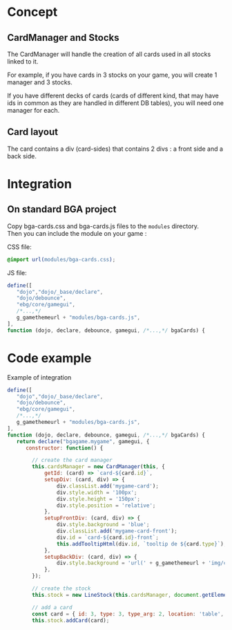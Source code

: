 
# Concept
## CardManager and Stocks
The CardManager will handle the creation of all cards used in all stocks linked to it.

For example, if you have cards in 3 stocks on your game, you will create 1 manager and 3 stocks.

If you have different decks of cards (cards of different kind, that may have ids in common as they are handled in different DB tables), you will need one manager for each.

## Card layout
The card contains a div (card-sides) that contains 2 divs : a front side and a back side.

# Integration
## On standard BGA project
Copy bga-cards.css and bga-cards.js files to the `modules` directory.  
Then you can include the module on your game :

CSS file: 
```css
@import url(modules/bga-cards.css);
```
JS file:
```js
define([
   "dojo","dojo/_base/declare",
   "dojo/debounce",
   "ebg/core/gamegui",
   /*...,*/
   g_gamethemeurl + "modules/bga-cards.js",
],
function (dojo, declare, debounce, gamegui, /*...,*/ bgaCards) {
```

# Code example

Example of integration
```js
define([
   "dojo","dojo/_base/declare",
   "dojo/debounce",
   "ebg/core/gamegui",
   /*...,*/
   g_gamethemeurl + "modules/bga-cards.js",
],
function (dojo, declare, debounce, gamegui, /*...,*/ bgaCards) {
   return declare("bgagame.mygame", gamegui, {
      constructor: function() {

        // create the card manager
        this.cardsManager = new CardManager(this, {
            getId: (card) => `card-${card.id}`,
            setupDiv: (card, div) => {
                div.classList.add('mygame-card');
                div.style.width = '100px';
                div.style.height = '150px';
                div.style.position = 'relative';
            },
            setupFrontDiv: (card, div) => {
                div.style.background = 'blue';
                div.classList.add('mygame-card-front');
                div.id = `card-${card.id}-front`;
                this.addTooltipHtml(div.id, `tooltip de ${card.type}`);
            },
            setupBackDiv: (card, div) => {
                div.style.background = 'url(' + g_gamethemeurl + 'img/card-back.jpg');
            },
        });

        // create the stock
        this.stock = new LineStock(this.cardsManager, document.getElementById('card-stock'));

        // add a card
        const card = { id: 3, type: 3, type_arg: 2, location: 'table', location_arg: 0 };
        this.stock.addCard(card);
```
